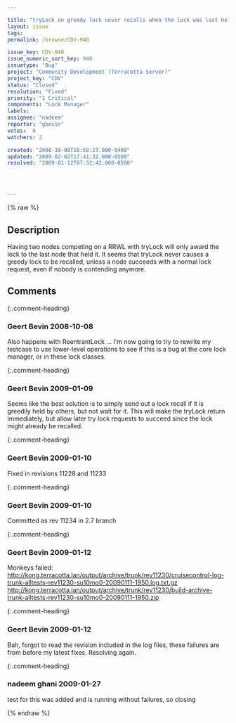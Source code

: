 ```yaml
---

title: "tryLock on greedy lock never recalls when the lock was last held on another node"
layout: issue
tags: 
permalink: /browse/CDV-940

issue_key: CDV-940
issue_numeric_sort_key: 940
issuetype: "Bug"
project: "Community Development (Terracotta Server)"
project_key: "CDV"
status: "Closed"
resolution: "Fixed"
priority: "1 Critical"
components: "Lock Manager"
labels: 
assignee: "nadeem"
reporter: "gbevin"
votes:  0
watchers: 2

created: "2008-10-08T10:58:23.000-0400"
updated: "2009-02-02T17:41:32.000-0500"
resolved: "2009-01-12T07:32:42.000-0500"




---
```


{% raw %}

## Description

<div markdown="1" class="description">

Having two nodes competing on a RRWL with tryLock will only award the lock to the last node that held it. It seems that tryLock never causes a greedy lock to be recalled, unless a node succeeds with a normal lock request, even if nobody is contending anymore.

</div>

## Comments


{:.comment-heading}
### **Geert Bevin** <span class="date">2008-10-08</span>

<div markdown="1" class="comment">

Also happens with ReentrantLock ... I'm now going to try to rewrite my testcase to use lower-level operations to see if this is a bug at the core lock manager, or in these lock classes.

</div>


{:.comment-heading}
### **Geert Bevin** <span class="date">2009-01-09</span>

<div markdown="1" class="comment">

Seems like the best solution is to simply send out a lock recall if it is greedily held by others, but not wait for it. This will make the tryLock return immediately, but allow later try lock requests to succeed since the lock might already be recalled.

</div>


{:.comment-heading}
### **Geert Bevin** <span class="date">2009-01-10</span>

<div markdown="1" class="comment">

Fixed in revisions 11228 and 11233

</div>


{:.comment-heading}
### **Geert Bevin** <span class="date">2009-01-10</span>

<div markdown="1" class="comment">

Committed as rev 11234 in 2.7 branch

</div>


{:.comment-heading}
### **Geert Bevin** <span class="date">2009-01-12</span>

<div markdown="1" class="comment">

Monkeys failed:
http://kong.terracotta.lan/output/archive/trunk/rev11230/cruisecontrol-log-trunk-alltests-rev11230-su10mo0-20090111-1950.log.txt.gz
http://kong.terracotta.lan/output/archive/trunk/rev11230/build-archive-trunk-alltests-rev11230-su10mo0-20090111-1950.zip

</div>


{:.comment-heading}
### **Geert Bevin** <span class="date">2009-01-12</span>

<div markdown="1" class="comment">

Bah, forgot to read the revision included in the log files, these failures are from before my latest fixes. Resolving again.

</div>


{:.comment-heading}
### **nadeem ghani** <span class="date">2009-01-27</span>

<div markdown="1" class="comment">

test for this was added and is running without failures, so closing

</div>



{% endraw %}
